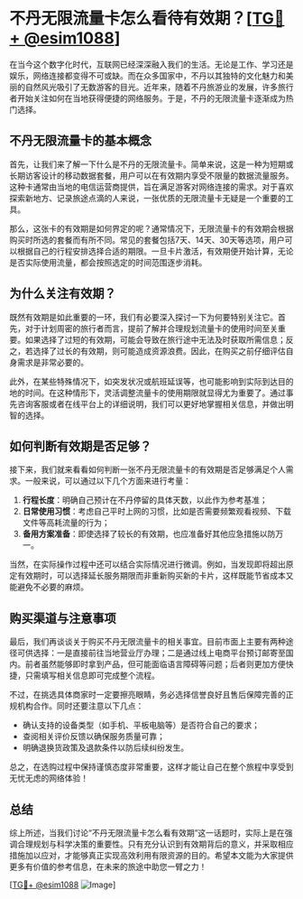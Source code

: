 # 不丹无限流量卡怎么看待有效期？[[TG💪+ @esim1088](https://t.me/s/esim1088)]

在当今这个数字化时代，互联网已经深深融入我们的生活。无论是工作、学习还是娱乐，网络连接都变得不可或缺。而在众多国家中，不丹以其独特的文化魅力和美丽的自然风光吸引了无数游客的目光。近年来，随着不丹旅游业的发展，许多旅行者开始关注如何在当地获得便捷的网络服务。于是，不丹的无限流量卡逐渐成为热门选择。

## 不丹无限流量卡的基本概念

首先，让我们来了解一下什么是不丹的无限流量卡。简单来说，这是一种为短期或长期访客设计的移动数据套餐，用户可以在有效期内享受不限量的数据流量服务。这种卡通常由当地的电信运营商提供，旨在满足游客对网络连接的需求。对于喜欢探索新地方、记录旅途点滴的人来说，一张优质的无限流量卡无疑是一个重要的工具。

那么，这张卡的有效期是如何界定的呢？通常情况下，无限流量卡的有效期会根据购买时所选的套餐而有所不同。常见的套餐包括7天、14天、30天等选项，用户可以根据自己的行程安排选择合适的期限。一旦卡片激活，有效期便开始计算，无论是否实际使用流量，都会按照选定的时间范围逐步消耗。

## 为什么关注有效期？

既然有效期是如此重要的一环，我们有必要深入探讨一下为何要特别关注它。首先，对于计划周密的旅行者而言，提前了解并合理规划流量卡的使用时间至关重要。如果选择了过短的有效期，可能会导致在旅行途中无法及时获取所需信息；反之，若选择了过长的有效期，则可能造成资源浪费。因此，在购买之前仔细评估自身需求是非常必要的。

此外，在某些特殊情况下，如突发状况或航班延误等，也可能影响到实际到达目的地的时间。在这种情形下，灵活调整流量卡的使用期限就显得尤为重要了。通过事先咨询客服或者在线平台上的详细说明，我们可以更好地掌握相关信息，并做出明智的选择。

## 如何判断有效期是否足够？

接下来，我们就来看看如何判断一张不丹无限流量卡的有效期是否足够满足个人需求。一般来说，可以通过以下几个方面来进行考量：

1. **行程长度**：明确自己预计在不丹停留的具体天数，以此作为参考基准；
2. **日常使用习惯**：考虑自己平时上网的习惯，比如是否需要频繁观看视频、下载文件等高耗流量的行为；
3. **备用方案准备**：即使选择了较长的有效期，也应准备好其他应急措施以防万一。

当然，在实际操作过程中还可以结合实际情况进行微调。例如，当发现即将超出原定有效期时，可以选择延长服务期限而非重新购买新的卡片，这样既能节省成本又能避免不必要的麻烦。

## 购买渠道与注意事项

最后，我们再谈谈关于购买不丹无限流量卡的相关事宜。目前市面上主要有两种途径可供选择：一是直接前往当地营业厅办理；二是通过线上电商平台预订邮寄至国内。前者虽然能够即时拿到产品，但可能面临语言障碍等问题；后者则更加方便快捷，只需填写相关信息即可完成整个流程。

不过，在挑选具体商家时一定要擦亮眼睛，务必选择信誉良好且售后保障完善的正规机构合作。同时还要注意以下几点：
- 确认支持的设备类型（如手机、平板电脑等）是否符合自己的要求；
- 查阅相关评价反馈以确保服务质量可靠；
- 明确退换货政策及退款条件以防后续纠纷发生。

总之，在选购过程中保持谨慎态度非常重要，这样才能让自己在整个旅程中享受到无忧无虑的网络体验！

## 总结

综上所述，当我们讨论“不丹无限流量卡怎么看有效期”这一话题时，实际上是在强调合理规划与科学决策的重要性。只有充分认识到有效期背后的意义，并采取相应措施加以应对，才能够真正实现高效利用有限资源的目的。希望本文能为大家提供更多有价值的参考信息，在未来的旅途中助您一臂之力！

[[TG💪+ @esim1088](https://t.me/s/esim1088) ![Image](https://i.postimg.cc/4NQfJmqS/Snipaste-2025-05-13-00-14-12.png)]